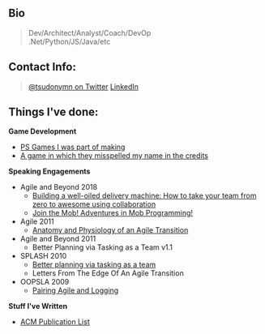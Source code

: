 ## Bio
> Dev/Architect/Analyst/Coach/DevOp  
> .Net/Python/JS/Java/etc

## Contact Info:
> [@tsudonymn on Twitter](https://twitter.com/tsudonymn)
> [LinkedIn](https://www.linkedin.com/in/chris-o-connor-2b4270/)

## Things I've done:  
**Game Development**
* [PS Games I was part of making](https://goo.gl/IJlAUm)  
* [A game in which they misspelled my name in the credits](https://goo.gl/rS1szx)  

**Speaking Engagements**
* Agile and Beyond 2018
   * [Building a well-oiled delivery machine:
How to take your team from zero to awesome using collaboration
](http://sched.co/Dxs1)
   * [Join the Mob! Adventures in Mob Programming!](http://sched.co/DxsL)
* Agile 2011
    * [Anatomy and Physiology of an Agile Transition](https://goo.gl/NdnFy0)
* Agile and Beyond 2011
    * Better Planning via Tasking as a Team v1.1
* SPLASH 2010
    * [Better planning via tasking as a team](https://goo.gl/lSTKdJ) 
    * Letters From The Edge Of An Agile Transition
* OOPSLA 2009
    * [Pairing Agile and Logging](https://goo.gl/Trqj6g)

**Stuff I've Written**
* [ACM Publication List](https://goo.gl/y3kYxt)
